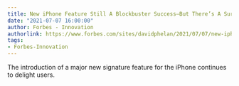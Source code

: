```yaml
---
title: New iPhone Feature Still A Blockbuster Success—But There’s A Surprise
date: "2021-07-07 16:00:00"
author: Forbes - Innovation
authorlink: https://www.forbes.com/sites/davidphelan/2021/07/07/new-iphone-feature-still-a-blockbuster-success-but-theres-a-surprise/
tags:
- Forbes-Innovation
---
```

The introduction of a major new signature feature for the iPhone continues to delight users.
